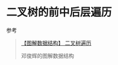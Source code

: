 # 二叉树的前中后层遍历

参考

> [【图解数据结构】 二叉树遍历](https://www.cnblogs.com/songwenjie/p/8955856.html)
>
> 邓俊辉的图解数据结构